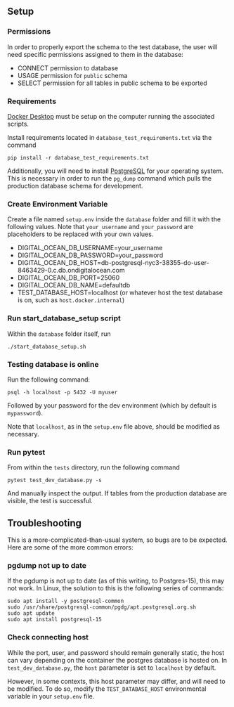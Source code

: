 
## Setup

### Permissions

In order to properly export the schema to the test database, the user will need specific permissions assigned to them in the database:
* CONNECT permission to database
* USAGE permission for `public` schema
* SELECT permission for all tables in public schema to be exported


### Requirements

[Docker Desktop](https://www.docker.com/products/docker-desktop/) must be setup on the computer running the associated scripts.

Install requirements located in `database_test_requirements.txt` via the command

```shell
pip install -r database_test_requirements.txt
```

Additionally, you will need to install [PostgreSQL](https://www.postgresql.org/download/) for your operating system.
This is necessary in order to run the `pg_dump` command which pulls the production database schema for development.

### Create Environment Variable

Create a file named `setup.env` inside the `database` folder and fill it with the following values. 
Note that `your_username` and `your_password` are placeholders to be replaced with your own values.

* DIGITAL_OCEAN_DB_USERNAME=your_username
* DIGITAL_OCEAN_DB_PASSWORD=your_password
* DIGITAL_OCEAN_DB_HOST=db-postgresql-nyc3-38355-do-user-8463429-0.c.db.ondigitalocean.com
* DIGITAL_OCEAN_DB_PORT=25060
* DIGITAL_OCEAN_DB_NAME=defaultdb
* TEST_DATABASE_HOST=localhost (or whatever host the test database is on, such as `host.docker.internal`)

### Run start_database_setup script

Within the `database` folder itself, run 
```shell
./start_database_setup.sh
```

### Testing database is online

Run the following command:
```shell
psql -h localhost -p 5432 -U myuser
```
Followed by your password for the dev environment (which by default is `mypassword`).

Note that `localhost`, as in the `setup.env` file above, should be modified as necessary.

### Run pytest

From within the `tests` directory, run the following command
```shell
pytest test_dev_database.py -s
```

And manually inspect the output. If tables from the production database are visible, the test is successful.

## Troubleshooting

This is a more-complicated-than-usual system, so bugs are to be expected. Here are some of the more common errors:

### pgdump not up to date

If the pgdump is not up to date (as of this writing, to Postgres-15), this may not work. In Linux, the solution to this is the following series of commands:
```shell
sudo apt install -y postgresql-common
sudo /usr/share/postgresql-common/pgdg/apt.postgresql.org.sh
sudo apt update
sudo apt install postgresql-15
```

### Check connecting host

While the port, user, and password should remain generally static, the host can vary depending on the container the postgres database is hosted on.
In `test_dev_database.py`, the `host` parameter is set to `localhost` by default. 

However, in some contexts, this host parameter may differ, and will need to be modified. To do so, modify the `TEST_DATABASE_HOST` environmental variable in your `setup.env` file.
